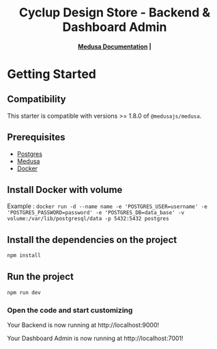 <h1 align="center">
  Cyclup Design Store - Backend & Dashboard Admin
</h1>

<h4 align="center">
  <a href="https://docs.medusajs.com">Medusa Documentation</a> |
</h4>

# Getting Started

## Compatibility

This starter is compatible with versions >= 1.8.0 of `@medusajs/medusa`.

## Prerequisites

- [Postgres](https://www.postgresql.org/)
- [Medusa](https://docs.medusajs.com/)
- [Docker](https://docs.docker.com/get-docker/)

## Install Docker with volume

Example : 
`docker run -d --name name -e 'POSTGRES_USER=username' -e 'POSTGRES_PASSWORD=password' -e 'POSTGRES_DB=data_base' -v volume:/var/lib/postgresql/data -p 5432:5432 postgres`

## Install the dependencies on the project

```bash
npm install
```

## Run the project

```bash
npm run dev
```

### Open the code and start customizing

Your Backend is now running at http://localhost:9000!

Your Dashboard Admin is now running at http://localhost:7001!

